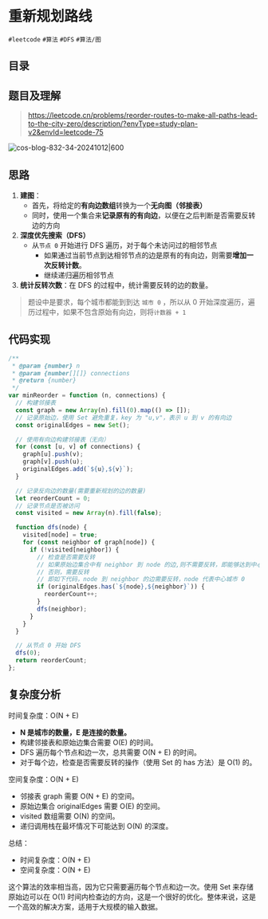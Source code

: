 
# 重新规划路线


`#leetcode`    `#算法`  `#DFS`  `#算法/图` 


## 目录
<!-- toc -->
 ## 题目及理解 

> https://leetcode.cn/problems/reorder-routes-to-make-all-paths-lead-to-the-city-zero/description/?envType=study-plan-v2&envId=leetcode-75

![cos-blog-832-34-20241012|600](https://blog-1310531898.cos.ap-beijing.myqcloud.com/832-34-20241012/Pasted%20image%2020240913064057.png)

## 思路

1. **建图**：
	- 首先，将给定的**有向边数组**转换为一个**无向图（邻接表）**
	- 同时，使用一个集合来**记录原有的有向边**，以便在之后判断是否需要反转边的方向
2. **深度优先搜索（DFS）**
    - 从`节点 0` 开始进行 DFS 遍历，对于每个未访问过的相邻节点
        - 如果通过当前节点到达相邻节点的边是原有的有向边，则需要**增加一次反转计数**。
        - 继续递归遍历相邻节点
3. **统计反转次数**：在 DFS 的过程中，统计需要反转的边的数量。

> 题设中是要求，每个城市都能到到达 `城市 0` ，所以从 0 开始深度遍历，遍历过程中，如果不包含原始有向边，则将`计数器 + 1`


## 代码实现

```javascript hl:28-31
/**
 * @param {number} n
 * @param {number[][]} connections
 * @return {number}
 */
var minReorder = function (n, connections) {
  // 构建邻接表
  const graph = new Array(n).fill(0).map(() => []);
  // 记录原始边，使用 Set 避免重复，key 为 "u,v"，表示 u 到 v 的有向边
  const originalEdges = new Set();

  // 使用有向边构建邻接表（无向）
  for (const [u, v] of connections) {
    graph[u].push(v);
    graph[v].push(u);
    originalEdges.add(`${u},${v}`);
  }

  // 记录反向边的数量(需要重新规划的边的数量)
  let reorderCount = 0;
  // 记录节点是否被访问
  const visited = new Array(n).fill(false);

  function dfs(node) {
    visited[node] = true;
    for (const neighbor of graph[node]) {
      if (!visited[neighbor]) {
        // 检查是否需要反转
        // 如果原始边集合中有 neighbor 到 node 的边,则不需要反转，即能够达到中心城市 0
        // 否则，需要反转
        // 即如下代码，node 到 neighbor 的边需要反转，node 代表中心城市 0
        if (originalEdges.has(`${node},${neighbor}`)) {
          reorderCount++;
        }
        dfs(neighbor);
      }
    }
  }

  // 从节点 0 开始 DFS
  dfs(0);
  return reorderCount;
};

```

## 复杂度分析



时间复杂度：O(N + E)
- **N 是城市的数量，E 是连接的数量。**
- 构建邻接表和原始边集合需要 O(E) 的时间。
- DFS 遍历每个节点和边一次，总共需要 O(N + E) 的时间。
- 对于每个边，检查是否需要反转的操作（使用 Set 的 has 方法）是 O(1) 的。

空间复杂度：O(N + E)
- 邻接表 graph 需要 O(N + E) 的空间。
- 原始边集合 originalEdges 需要 O(E) 的空间。
- visited 数组需要 O(N) 的空间。
- 递归调用栈在最坏情况下可能达到 O(N) 的深度。

总结：
- 时间复杂度：O(N + E)
- 空间复杂度：O(N + E)

这个算法的效率相当高，因为它只需要遍历每个节点和边一次。使用 Set 来存储原始边可以在 O(1) 时间内检查边的方向，这是一个很好的优化。整体来说，这是一个高效的解决方案，适用于大规模的输入数据。
